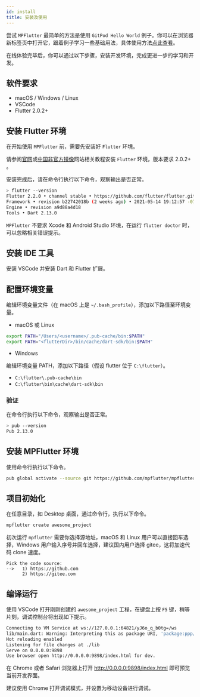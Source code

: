 ```yaml
---
id: install
title: 安装及使用
---
```


尝试 `MPFlutter` 最简单的方法是使用 `GitPod Hello World` 例子。你可以在浏览器新标签页中打开它，跟着例子学习一些基础用法，具体使用方法[点此查看](./gitpod)。

在线体验完毕后，你可以通过以下步骤，安装开发环境，完成更进一步的学习和开发。

## 软件要求

* macOS / Windows / Linux
* VSCode
* Flutter 2.0.2+

## 安装 Flutter 环境

在开始使用 `MPFlutter` 前，需要先安装好 `Flutter` 环境。

请参阅[官网](https://flutter.dev)或[中国非官方镜像](https://flutter-io.cn)网站相关教程安装 `Flutter` 环境，版本要求 2.0.2+ 。

安装完成后，请在命令行执行以下命令，观察输出是否正常。

```bash
> flutter --version
Flutter 2.2.0 • channel stable • https://github.com/flutter/flutter.git
Framework • revision b22742018b (2 weeks ago) • 2021-05-14 19:12:57 -0700
Engine • revision a9d88a4d18
Tools • Dart 2.13.0
```

`MPFlutter` 不要求 Xcode 和 Android Studio 环境，在运行 `flutter doctor` 时，可以忽略相关错误提示。

## 安装 IDE 工具

安装 VSCode 并安装 Dart 和 Flutter 扩展。

## 配置环境变量

编辑环境变量文件（在 macOS 上是 `~/.bash_profile`），添加以下路径至环境变量。

* macOS 或 Linux

```bash
export PATH="/Users/<username>/.pub-cache/bin:$PATH"
export PATH="<flutterDir>/bin/cache/dart-sdk/bin:$PATH"
```

* Windows

编辑环境变量 PATH，添加以下路径（假设 flutter 位于 `C:\flutter`）。
* `C:\flutter\.pub-cache\bin`
* `C:\flutter\bin\cache\dart-sdk\bin`

### 验证

在命令行执行以下命令，观察输出是否正常。

```bash
> pub --version
Pub 2.13.0
```

## 安装 MPFlutter 环境

使用命令行执行以下命令。

```bash
pub global activate --source git https://github.com/mpflutter/mpflutter.git
```

## 项目初始化

在任意目录，如 Desktop 桌面，通过命令行，执行以下命令。

```bash
mpflutter create awesome_project
```

初次运行 `mpflutter` 需要你选择源地址，macOS 和 Linux 用户可以直接回车选择，Windows 用户输入序号并回车选择，建议国内用户选择 gitee，这将加速代码 clone 速度。

```
Pick the code source:
-->   1) https://github.com
      2) https://gitee.com
```

## 编译运行

使用 VSCode 打开刚刚创建的 `awesome_project` 工程，在键盘上按 `F5` 键，稍等片刻，调试控制台将出现如下提示。

```bash
Connecting to VM Service at ws://127.0.0.1:64821/yJ6o_q_b0tg=/ws
lib/main.dart: Warning: Interpreting this as package URI, 'package:ppp/main.dart'.
Hot reloading enabled
Listening for file changes at ./lib
Serve on 0.0.0.0:9898
Use browser open http://0.0.0.0:9898/index.html for dev.
```

在 Chrome 或者 Safari 浏览器上打开 http://0.0.0.0:9898/index.html 即可预览当前开发界面。

建议使用 Chrome 打开调试模式，并设置为移动设备进行调试。
